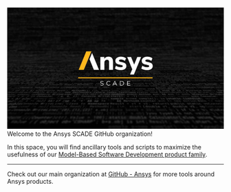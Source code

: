 [![](https://github.com/ansys-scade/.github/blob/main/images/scade-banner.jpg)](https://www.youtube.com/watch?v=l3LiTGotUtY)
Welcome to the Ansys SCADE GitHub organization!

In this space, you will find ancillary tools and scripts to maximize the usefulness of our [Model-Based Software Development product family](https://www.ansys.com/products/embedded-software).

---

Check out our main organization at [GitHub - Ansys](https://github.com/ansys) for more tools around Ansys products.